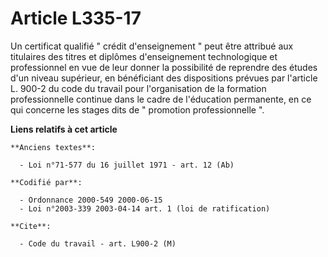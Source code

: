 # Article L335-17

Un certificat qualifié " crédit d'enseignement " peut être attribué aux titulaires des titres et diplômes d'enseignement
technologique et professionnel en vue de leur donner la possibilité de reprendre des études d'un niveau supérieur, en
bénéficiant des dispositions prévues par l'article L. 900-2 du code du travail pour l'organisation de la formation
professionnelle continue dans le cadre de l'éducation permanente, en ce qui concerne les stages dits de " promotion
professionnelle ".

**Liens relatifs à cet article**

	**Anciens textes**:

	  - Loi n°71-577 du 16 juillet 1971 - art. 12 (Ab)

	**Codifié par**:

	  - Ordonnance 2000-549 2000-06-15
	  - Loi n°2003-339 2003-04-14 art. 1 (loi de ratification)

	**Cite**:

	  - Code du travail - art. L900-2 (M)
